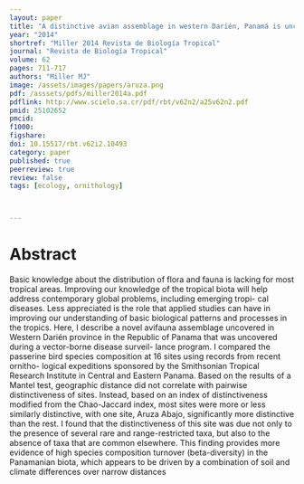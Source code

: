 ```yaml
---
layout: paper
title: "A distinctive avian assemblage in western Darién, Panamá is uncovered through a disease surveillance program"
year: "2014"
shortref: "Miller 2014 Revista de Biología Tropical"
journal: "Revista de Biología Tropical"
volume: 62
pages: 711-717
authors: "Miller MJ"
image: /assets/images/papers/aruza.png
pdf: /asssets/pdfs/miller2014a.pdf
pdflink: http://www.scielo.sa.cr/pdf/rbt/v62n2/a25v62n2.pdf
pmid: 25102652
pmcid: 
f1000: 
figshare: 
doi: 10.15517/rbt.v62i2.10493
category: paper
published: true
peerreview: true
review: false
tags: [ecology, ornithology]



---
```


# Abstract

Basic knowledge about the distribution of flora and fauna is lacking for most tropical areas. Improving our knowledge of the tropical biota will help address contemporary global problems, including emerging tropi- cal diseases. Less appreciated is the role that applied studies can have in improving our understanding of basic biological patterns and processes in the tropics. Here, I describe a novel avifauna assemblage uncovered in Western Darién province in the Republic of Panama that was uncovered during a vector-borne disease surveil- lance program. I compared the passerine bird species composition at 16 sites using records from recent ornitho- logical expeditions sponsored by the Smithsonian Tropical Research Institute in Central and Eastern Panama. Based on the results of a Mantel test, geographic distance did not correlate with pairwise distinctiveness of sites. Instead, based on an index of distinctiveness modified from the Chao-Jaccard index, most sites were more or less similarly distinctive, with one site, Aruza Abajo, significantly more distinctive than the rest. I found that the distinctiveness of this site was due not only to the presence of several rare and range-restricted taxa, but also to the absence of taxa that are common elsewhere. This finding provides more evidence of high species composition turnover (beta-diversity) in the Panamanian biota, which appears to be driven by a combination of soil and climate differences over narrow distances
